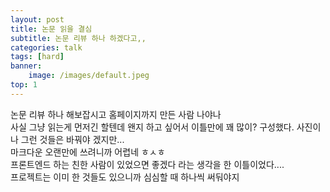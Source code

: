 ```yaml
---
layout: post
title: 논문 읽을 결심
subtitle: 논문 리뷰 하나 하겠다고,,
categories: talk
tags: [hard]
banner:
    image: /images/default.jpeg
top: 1
---
```


논문 리뷰 하나 해보잡시고 홈페이지까지 만든 사람 나야나 <br>
사실 그냥 읽는게 먼저긴 할텐데 왠지 하고 싶어서 이틀만에 꽤 많이? 구성했다. 사진이나 그런 것들은 바꿔야 겠지만... <br>
마크다운 오랜만에 쓰려니까 어렵네 ㅎㅅㅎ <br>
프론트엔드 하는 친한 사람이 있었으면 좋겠다 라는 생각을 한 이틀이었다.... <br>
프로젝트는 이미 한 것들도 있으니까 심심할 때 하나씩 써둬야지